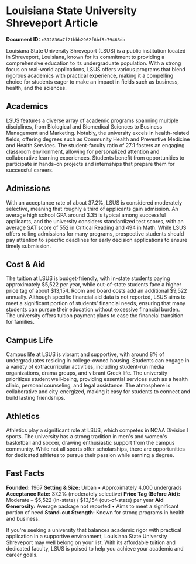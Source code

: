 # Louisiana State University Shreveport Article

**Document ID:** `c312836a7f21bbb2962f6bf5c79463da`

Louisiana State University Shreveport (LSUS) is a public institution located in Shreveport, Louisiana, known for its commitment to providing a comprehensive education to its undergraduate population. With a strong focus on real-world applications, LSUS offers various programs that blend rigorous academics with practical experience, making it a compelling choice for students eager to make an impact in fields such as business, health, and the sciences.

## Academics
LSUS features a diverse array of academic programs spanning multiple disciplines, from Biological and Biomedical Sciences to Business Management and Marketing. Notably, the university excels in health-related fields, offering degrees such as Community Health and Preventive Medicine and Health Services. The student-faculty ratio of 27:1 fosters an engaging classroom environment, allowing for personalized attention and collaborative learning experiences. Students benefit from opportunities to participate in hands-on projects and internships that prepare them for successful careers.

## Admissions
With an acceptance rate of about 37.2%, LSUS is considered moderately selective, meaning that roughly a third of applicants gain admission. An average high school GPA around 3.35 is typical among successful applicants, and the university considers standardized test scores, with an average SAT score of 552 in Critical Reading and 494 in Math. While LSUS offers rolling admissions for many programs, prospective students should pay attention to specific deadlines for early decision applications to ensure timely submission.

## Cost & Aid
The tuition at LSUS is budget-friendly, with in-state students paying approximately $5,522 per year, while out-of-state students face a higher price tag of about $13,154. Room and board costs add an additional $9,522 annually. Although specific financial aid data is not reported, LSUS aims to meet a significant portion of students' financial needs, ensuring that many students can pursue their education without excessive financial burden. The university offers tuition payment plans to ease the financial transition for families.

## Campus Life
Campus life at LSUS is vibrant and supportive, with around 8% of undergraduates residing in college-owned housing. Students can engage in a variety of extracurricular activities, including student-run media organizations, drama groups, and vibrant Greek life. The university prioritizes student well-being, providing essential services such as a health clinic, personal counseling, and legal assistance. The atmosphere is collaborative and city-energized, making it easy for students to connect and build lasting friendships.

## Athletics
Athletics play a significant role at LSUS, which competes in NCAA Division I sports. The university has a strong tradition in men's and women's basketball and soccer, drawing enthusiastic support from the campus community. While not all sports offer scholarships, there are opportunities for dedicated athletes to pursue their passion while earning a degree.

## Fast Facts
**Founded:** 1967
**Setting & Size:** Urban • Approximately 4,000 undergrads
**Acceptance Rate:** 37.2% (moderately selective)
**Price Tag (Before Aid):** Moderate – $5,522 (in-state) / $13,154 (out-of-state) per year
**Aid Generosity:** Average package not reported • Aims to meet a significant portion of need
**Stand-out Strength:** Known for strong programs in health and business.

If you're seeking a university that balances academic rigor with practical application in a supportive environment, Louisiana State University Shreveport may well belong on your list. With its affordable tuition and dedicated faculty, LSUS is poised to help you achieve your academic and career goals.

